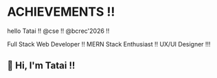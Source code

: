 # ACHIEVEMENTS !!
hello Tatai !!
@cse !!
@bcrec'2026 !!
<!DOCTYPE html>

Full Stack Web Developer !!
MERN Stack Enthusiast !!
UX/UI Designer !!!

## 👋 Hi, I'm Tatai !!
